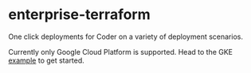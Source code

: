 # enterprise-terraform

One click deployments for Coder on a variety of deployment scenarios.

Currently only Google Cloud Platform is supported. Head to the GKE
[example](https://github.com/cdr/enterprise-terraform/tree/master/examples/gke)
to get started.
